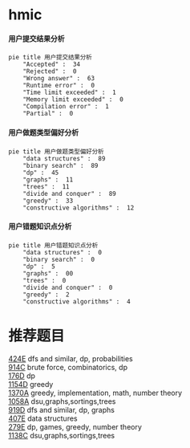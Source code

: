 # hmic

<!-- tabs:start -->



#### **用户提交结果分析**

```mermaid
pie title 用户提交结果分析
    "Accepted" :  34
    "Rejected" :  0
    "Wrong answer" :  63
    "Runtime error" :  0
    "Time limit exceeded" :  1
    "Memory limit exceeded" :  0
    "Compilation error" :  1
    "Partial" :  0
```

#### **用户做题类型偏好分析**

```mermaid
pie title 用户做题类型偏好分析
    "data structures" :  89
    "binary search" :  89
    "dp" :  45
    "graphs" :  11
    "trees" :  11
    "divide and conquer" :  89
    "greedy" :  33
    "constructive algorithms" :  12
```
#### **用户错题知识点分析**

```mermaid
pie title 用户错题知识点分析
    "data structures" :  0
    "binary search" :  0
    "dp" :  5
    "graphs" :  00
    "trees" :  0
    "divide and conquer" :  0
    "greedy" :  2
    "constructive algorithms" :  4
```



<!-- tabs:end -->
# 推荐题目
[424E](https://codeforces.com/contest/424/problem/E)		dfs and similar,
                        dp,
                        probabilities		  
[914C](https://codeforces.com/contest/914/problem/C)		brute force,
                        combinatorics,
                        dp		  
[176D](https://codeforces.com/contest/176/problem/D)		dp		  
[1154D](https://codeforces.com/contest/1154/problem/D)		greedy		  
[1370A](https://codeforces.com/contest/1370/problem/A)		greedy,
                        implementation,
                        math,
                        number theory		  
[1058A](https://codeforces.com/contest/1058/problem/A)		dsu,graphs,sortings,trees		  
[919D](https://codeforces.com/contest/919/problem/D)		dfs and similar,
                        dp,
                        graphs		  
[407E](https://codeforces.com/contest/407/problem/E)		data structures		  
[279E](https://codeforces.com/contest/279/problem/E)		dp,
                        games,
                        greedy,
                        number theory		  
[1138C](https://codeforces.com/contest/1138/problem/C)		dsu,graphs,sortings,trees		  
